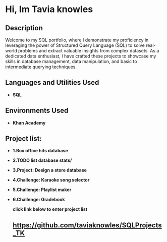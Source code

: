<h1>Hi, Im Tavia knowles</h1>


<h2>Description</h2>
Welcome to my SQL portfolio, where I demonstrate my proficiency in leveraging the power of Structured Query Language (SQL) to solve real-world problems and extract valuable insights from complex datasets. As a dedicated data enthusiast, I have crafted these projects to showcase my skills in database management, data manipulation, and basic to intermediate querying techniques.
<br />


<h2>Languages and Utilities Used</h2>

- <b>SQL</b> 


<h2>Environments Used </h2>

- <b>Khan Academy</b>

<h2>Project list:</h2>

- <b>1.Box office hits database</b>
- <b>2.TODO list database stats/</b>
- <b>3.Project: Design a store database</b>
- <b>4.Challenge: Karaoke song selector</b>
- <b>5.Challenge: Playlist maker</b>
- <b>6.Challenge: Gradebook</b>

  <b>click link below to enter project list</b>
  
  ## https://github.com/taviaknowles/SQLProjects_TK
